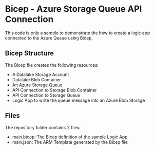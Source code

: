 # Bicep - Azure Storage Queue API Connection #

This code is only a sample to demonstrate the how to create a logic app connected to the Azure Queue using Bicep.

## Bicep Structure ##

The Bicep file creates the following resources:

- A Datalake Storage Account
- Datalake Blob Container
- An Azure Storage Queue
- API Connection to Storage Blob Container
- API Connection to Storage Queue
- Logic App to write the queue message into an Azure Blob Storage

## Files ##

The repository folder contains 2 files:

- main.bicep: The Bicep definition of the sample Logic App
- main.json: The ARM Template generated by the Bicep file
